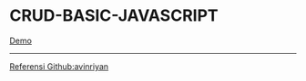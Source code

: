 # CRUD-BASIC-JAVASCRIPT
[Demo](https://belaekaputri.github.io/CRUD-BASIC-JAVASCRIPT.github.io/)<br>
<hr> 

[Referensi Github:avinriyan](https://github.com/avinriyan/simpleCRUDjs) 
